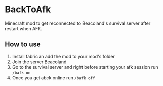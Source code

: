 # BackToAfk
Minecraft mod to get reconnected to Beacoland's survival server after restart when AFK.

## How to use

1. Install fabric an add the mod to your mod's folder 
2. Join the server Beacoland
3. Go to the survival server and right before starting your afk session run `/bafk on`
4. Once you get abck online run `/bafk off`
